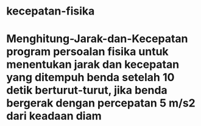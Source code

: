 # kecepatan-fisika
# Menghitung-Jarak-dan-Kecepatan program persoalan fisika untuk menentukan  jarak dan kecepatan yang ditempuh benda setelah 10 detik berturut-turut, jika benda bergerak dengan percepatan 5 m/s2 dari keadaan diam
